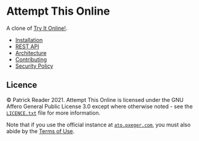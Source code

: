 # Attempt This Online
A clone of [Try It Online!](https://github.com/TryItOnline/tryitonline).

- [Installation](docs/installation.md)
- [REST API](docs/api.md)
- [Architecture](docs/architecture.md)
- [Contributing](docs/contributing.md)
- [Security Policy](docs/security.md)

## Licence
© Patrick Reader 2021. Attempt This Online is licensed under the GNU Affero General Public License 3.0 except where
otherwise noted - see the [`LICENCE.txt`](./LICENCE.txt) file for more information.

Note that if you use the official instance at [`ato.pxeger.com`](https://ato.pxeger.com), you must also abide by the
[Terms of Use](https://ato.pxeger.com/legal#terms-of-use).
